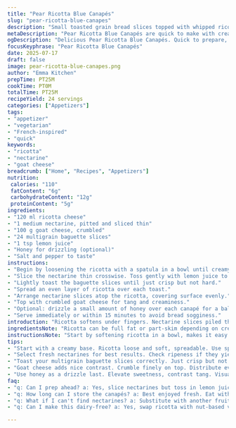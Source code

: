 ```yaml
---
title: "Pear Ricotta Blue Canapés"
slug: "pear-ricotta-blue-canapes"
description: "Small toasted grain bread slices topped with whipped ricotta, thinly sliced pear tossed with lemon, and crumbled blue cheese. Optional honey drizzle for a touch of sweetness. Vegetarian, gluten-free base if grain bread substituted, nut- and egg-free. Quick assembly under 25 minutes. A contrast of creamy, fruity, tangy, slightly salty flavors with crunchy bread base."
metaDescription: "Pear Ricotta Blue Canapés are quick to make with creamy ricotta, nectarines and goat cheese. Perfect bite-sized snacks for gatherings."
ogDescription: "Delicious Pear Ricotta Blue Canapés. Quick to prepare, bursting with flavor for perfect bites."
focusKeyphrase: "Pear Ricotta Blue Canapés"
date: 2025-07-17
draft: false
image: pear-ricotta-blue-canapes.png
author: "Emma Kitchen"
prepTime: PT25M
cookTime: PT0M
totalTime: PT25M
recipeYield: 24 servings
categories: ["Appetizers"]
tags:
- "appetizer"
- "vegetarian"
- "French-inspired"
- "quick"
keywords:
- "ricotta"
- "nectarine"
- "goat cheese"
breadcrumb: ["Home", "Recipes", "Appetizers"]
nutrition: 
 calories: "110"
 fatContent: "6g"
 carbohydrateContent: "12g"
 proteinContent: "5g"
ingredients:
- "120 ml ricotta cheese"
- "1 medium nectarine, pitted and sliced thin"
- "100 g goat cheese, crumbled"
- "24 multigrain baguette slices"
- "1 tsp lemon juice"
- "Honey for drizzling (optional)"
- "Salt and pepper to taste"
instructions:
- "Begin by loosening the ricotta with a spatula in a bowl until creamy. Season lightly with salt and black pepper."
- "Slice the nectarine thin crosswise. Toss gently with lemon juice to prevent browning. Set aside."
- "Lightly toast the baguette slices until just crisp but not hard."
- "Spread an even layer of ricotta over each toast."
- "Arrange nectarine slices atop the ricotta, covering surface evenly."
- "Top with crumbled goat cheese for tang and creaminess."
- "Optional: drizzle a small amount of honey over each canapé for a balancing sweetness."
- "Serve immediately or within 15 minutes to avoid bread sogginess."
introduction: "Ricotta softens under fingers. Nectarine slices piled thin. Goat cheese bites scattered rough. No mixing bowls needed. Lemon splash stops the browning. Toast warmed, edges crisp, crumbs not dry. Honey curves glisten optional. Crunch, creamy, tangy, fruity. A snack in bite form. Quick, no heat. Replace pear with nectarine, cheese blue swapped with goat. Shift happens. Flavors punch delicate. Assemble fast. Eat fresh. Drinks pour beside. Good with friends, better with quiet. A balance of contrasts. Simple but not bland."
ingredientsNote: "Ricotta can be full fat or part-skim depending on creaminess preferred. Slightly loose texture makes spreading easier. Use fresh nectarines when in season to maximize sweetness and acidity balance. Lemon juice essential to prevent fruit browning and keep color vibrant. Goat cheese replaces blue cheese for less intense tang and a mild earthy flavor while maintaining crumbly texture. If dairy-free needed, fudge with nut or pea-based ricotta substitute and omit cheese crumble or use plant-based crumbly cheese. Multigrain baguette slices add nuttiness and texture. Toasting crisp but not overdone keeps crunch but prevents hardness. Honey drizzle optional but recommended to balance savory and tangy ingredients with a touch of sweetness for mouthfeel contrast. Salt and pepper tailored to taste but only lightly to avoid overpowering fresh fruit notes."
instructionsNote: "Start by softening ricotta in a bowl, makes it easy to spread evenly over bread. Slice fruit thin to avoid overpowering mouthfeel and ensure even layering. Toss fruit with lemon juice immediately once sliced to stop oxidation. Toast kitchen baguette crumbs lightly to bring out grain flavors and add a textural contrast to creamy ricotta and soft fruit. Spread ricotta first to create creamy base, then add fruit slices to cover. Finally crumble goat cheese carefully to distribute tang without clumping one side. Honey drizzle last step so it's visually appealing and flavor hits last to balance cheese saltiness. No need to bake, just assemble and serve. Canapés best eaten within 15 minutes or the bread absorbs moisture. For prepping ahead, slice fruit and toss with lemon in advance but assemble toasts last minute. The sequence matters to keep freshness and texture. Multiply quantities depending on guest numbers but keep topping ratios balanced so flavors marry well."
tips:
- "Start with a creamy base. Ricotta loose and soft, spreadable. Use spatula to get texture right. A thicker spread won't layer well. Achieve smooth results by beating it lightly."
- "Select fresh nectarines for best results. Check ripeness if they yield. Thin slices help stacking. Use lemon juice, immediately after slicing, to prevent browning. Important for visual appeal."
- "Toast your multigrain baguette slices correctly. Just crisp but not hard. Check the color. Over toasting ruins texture. Aim for slight golden edges. Adds crunch without toughness."
- "Goat cheese adds nice contrast. Crumble finely on top. Distribute evenly to combine flavors. Skip clumps. Balance tangy and creamy. Experiment with cheese types if desired."
- "Use honey as a drizzle last. Elevate sweetness, contrast tang. Visually appealing lines of honey help looks. But avoid overwhelming flavors. Just a touch goes a long way."
faq:
- "q: Can I prep ahead? a: Yes, slice nectarines but toss in lemon juice. Store in fridge. Prepare baguette slices last minute. Keeps them crispy."
- "q: How long can I store the canapés? a: Best enjoyed fresh. Eat within 15 minutes of assembly. Avoid sogginess. If left, moisture can ruin texture."
- "q: What if I can't find nectarines? a: Substitute with another fruit. Consider peaches or even apples. Adjust lemon juice. But taste may shift. Balance flavors."
- "q: Can I make this dairy-free? a: Yes, swap ricotta with nut-based versions. Plant-based crumbles for cheese, or omit altogether. Keep layering for texture, flavors adjust."

---
```


